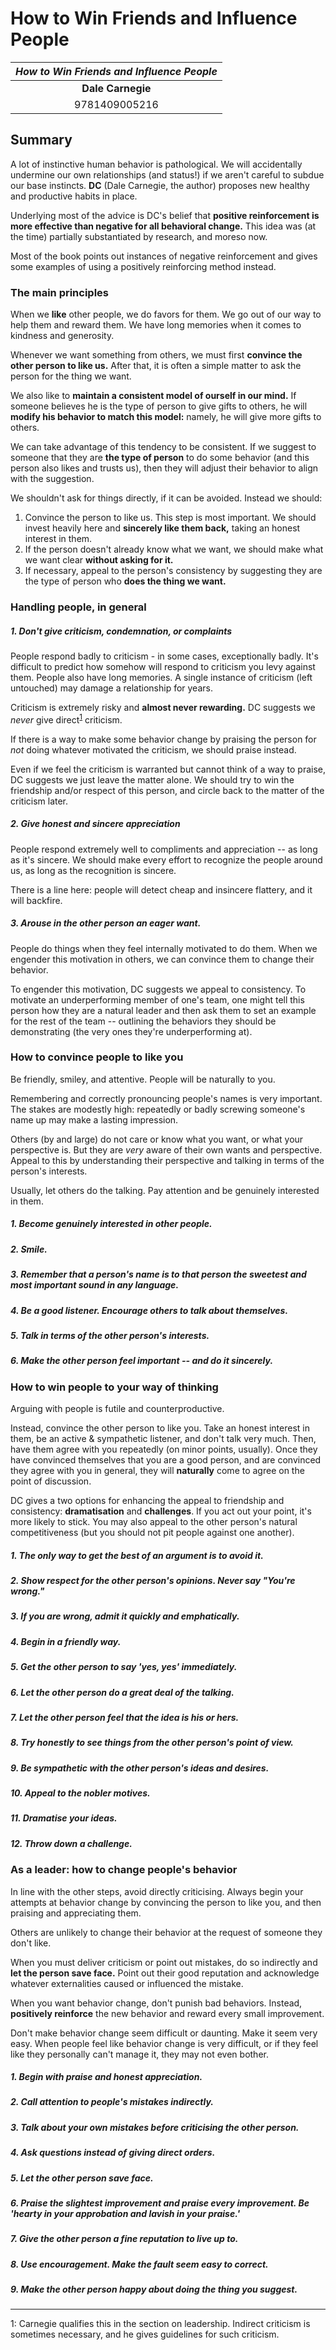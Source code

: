 # How to Win Friends and Influence People

| _How to Win Friends and Influence People_ |
| :---: |
| **Dale Carnegie** |
| 9781409005216 |

## Summary

A lot of instinctive human behavior is pathological. We will accidentally undermine our own relationships (and status!) if we aren't careful to subdue our base instincts. **DC** (Dale Carnegie, the author) proposes new healthy and productive habits in place.

Underlying most of the advice is DC's belief that **positive reinforcement is more effective than negative for all behavioral change.** This idea was (at the time) partially substantiated by research, and moreso now.

Most of the book points out instances of negative reinforcement and gives some examples of using a positively reinforcing method instead.

### The main principles

When we **like** other people, we do favors for them. We go out of our way to help them and reward them. We have long memories when it comes to kindness and generosity. 

Whenever we want something from others, we must first **convince the other person to like us.** After that, it is often a simple matter to ask the person for the thing we want.

We also like to **maintain a consistent model of ourself in our mind.** If someone believes he is the type of person to give gifts to others, he will **modify his behavior to match this model:** namely, he will give more gifts to others.

We can take advantage of this tendency to be consistent. If we suggest to someone that they are **the type of person** to do some behavior (and this person also likes and trusts us), then they will adjust their behavior to align with the suggestion. 

We shouldn't ask for things directly, if it can be avoided. Instead we should:

1. Convince the person to like us. This step is most important. We should invest heavily here and **sincerely like them back,** taking an honest interest in them.
2. If the person doesn't already know what we want, we should make what we want clear **without asking for it.**
3. If necessary, appeal to the person's consistency by suggesting they are the type of person who **does the thing we want.**

### Handling people, in general

##### 1. Don't give criticism, condemnation, or complaints

People respond badly to criticism - in some cases, exceptionally badly. It's difficult to predict how somehow will respond to criticism you levy against them. People also have long memories. A single instance of criticism (left 
untouched) may damage a relationship for years.

Criticism is extremely risky and **almost never rewarding.** DC suggests we _never_ give direct<sup>[1](#f1)</sup> criticism. 

If there is a way to make some behavior change by praising the person for _not_ doing whatever motivated the criticism, we should praise instead. 

Even if we feel the criticism is warranted but cannot think of a way to praise, DC suggests we just leave the matter alone. We should try to win the friendship and/or respect of this person, and circle back to the matter of the criticism later.

##### 2. Give honest and sincere appreciation

People respond extremely well to compliments and appreciation -- as long as it's sincere. We should make every effort to recognize the people around us, as long as the recognition is sincere.

There is a line here: people will detect cheap and insincere flattery, and it will backfire.

##### 3. Arouse in the other person an eager want.

People do things when they feel internally motivated to do them. When we engender this motivation in others, we can convince them to change their behavior.

To engender this motivation, DC suggests we appeal to consistency. To motivate an underperforming member of one's team, one might tell this person how they are a natural leader and then ask them to set an example for the rest of the team -- outlining the behaviors they should be demonstrating (the very ones they're underperforming at).

### How to convince people to like you

Be friendly, smiley, and attentive. People will be naturally to you.

Remembering and correctly pronouncing people's names is very important. The stakes are modestly high: repeatedly or badly screwing someone's name up may make a lasting impression.

Others (by and large) do not care or know what you want, or what your perspective is. But they are _very_ aware of their own wants and perspective. Appeal to this by understanding their perspective and talking in terms of the person's interests.

Usually, let others do the talking. Pay attention and be genuinely interested in them. 

##### 1. Become genuinely interested in other people.

##### 2. Smile.

##### 3. Remember that a person's name is to that person the sweetest and most important sound in any language.

##### 4. Be a good listener. Encourage others to talk about themselves.

##### 5. Talk in terms of the other person's interests.

##### 6. Make the other person feel important -- and do it sincerely.


### How to win people to your way of thinking

Arguing with people is futile and counterproductive. 

Instead, convince the other person to like you. Take an honest interest in them, be an active & sympathetic listener, and don't talk very much. Then, have them agree with you repeatedly (on minor points, usually). Once they have convinced themselves that you are a good person, and are convinced they agree with you in general, they will **naturally** come to agree on the point of discussion.

DC gives a two options for enhancing the appeal to friendship and consistency: **dramatisation** and **challenges**. If you act out your point, it's more likely to stick. You may also appeal to the other person's natural competitiveness (but you should not pit people against one another).

##### 1. The only way to get the best of an argument is to avoid it.

##### 2. Show respect for the other person's opinions. Never say "You're wrong."

##### 3. If you are wrong, admit it quickly and emphatically.

##### 4. Begin in a friendly way.

##### 5. Get the other person to say 'yes, yes' immediately.

##### 6. Let the other person do a great deal of the talking.

##### 7. Let the other person feel that the idea is his or hers.

##### 8. Try honestly to see things from the other person's point of view.

##### 9. Be sympathetic with the other person's ideas and desires.

##### 10. Appeal to the nobler motives.

##### 11. Dramatise your ideas.

##### 12. Throw down a challenge.


### As a leader: how to change people's behavior

In line with the other steps, avoid directly criticising. Always begin your attempts at behavior change by convincing the person to like you, and then praising and appreciating them.

Others are unlikely to change their behavior at the request of someone they don't like.

When you must deliver criticism or point out mistakes, do so indirectly and **let the person save face.** Point out their good reputation and acknowledge whatever externalities caused or influenced the mistake.

When you want behavior change, don't punish bad behaviors. Instead, **positively reinforce** the new behavior and reward every small improvement.

Don't make behavior change seem difficult or daunting. Make it seem very easy. When people feel like behavior change is very difficult, or if they feel like they personally can't manage it, they may not even bother.

##### 1. Begin with praise and honest appreciation.

##### 2. Call attention to people's mistakes indirectly.

##### 3. Talk about your own mistakes before criticising the other person.

##### 4. Ask questions instead of giving direct orders.

##### 5. Let the other person save face.

##### 6. Praise the slightest improvement and praise every improvement. Be 'hearty in your approbation and lavish in your praise.'

##### 7. Give the other person a fine reputation to live up to.

##### 8. Use encouragement. Make the fault seem easy to correct.

##### 9. Make the other person happy about doing the thing you suggest.

<hr> 

<a name="f1">1</a>: Carnegie qualifies this in the section on leadership.  Indirect criticism is sometimes necessary, and he gives guidelines for such criticism.
